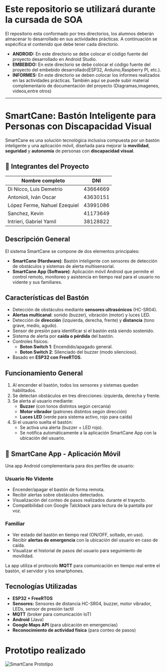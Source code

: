 # Este repositorio se utilizará durante la cursada de SOA

El repositorio esta conformado por tres directorios, los alumnos deberán almacenar lo desarrollado en sus actividades prácticas. A continuación se espécifica el contenido que debe tener cada directorio.

- **ANDROID:** En este directorio se debe colocar el código fuente del proyecto desarrollado en Android Studio. 
- **EMBEBIDO:** En este directorio se debe colocar el código fuente del proyecto del embebido desarrollado(ESP32, Arduino,Raspberry PI, etc.).
- **INFORMES:** En este directorio se deben colocar los informes realizados en las actividades prácticas. También aquí se puede subir material complementario de documentación del proyecto (Diagramas,imagenes, videos,entre otros)
---
# SmartCane: Bastón Inteligente para Personas con Discapacidad Visual
SmartCane es una solución tecnológica inclusiva compuesta por un bastón inteligente y una aplicación móvil, diseñada para mejorar la **movilidad**, **seguridad** y **autonomía** de personas con **discapacidad visual**.

## 👥 Integrantes del Proyecto

| Nombre completo                  | DNI       |
|----------------------------------|-----------|
| Di Nicco, Luis Demetrio          | 43664669  |
| Antonioli, Iván Oscar            | 43630151  |
| López Ferme, Nahuel Ezequiel     | 43991086  |
| Sanchez, Kevin                   | 41173649  |
| Intrieri, Gabriel Yamil          | 38128822  |

## Descripción General

El sistema SmartCane se compone de dos elementos principales:

- **SmartCane (Hardware)**: Bastón inteligente con sensores de detección de obstáculos y sistemas de alerta multisensorial.
- **SmartCane App (Software)**: Aplicación móvil Android que permite el control remoto, monitoreo y asistencia en tiempo real para el usuario no vidente y sus familiares.

## Características del Bastón

- Detección de obstáculos mediante **sensores ultrasónicos** (HC-SR04).
- **Alertas multicanal**: sonido (buzzer), vibración (motor) y luces LED.
- Detección de **dirección** (izquierda, derecha, frente) y **distancia** (tono grave, medio, agudo).
- Sensor de presión para identificar si el bastón está siendo sostenido.
- Sistema de alerta por **caída o pérdida** del bastón.
- Controles físicos:
  - **Boton Switch 1**: Encendido/apagado general.
  - **Boton Switch 2**: Silenciado del buzzer (modo silencioso).
- Basado en **ESP32 con FreeRTOS**.

## Funcionamiento General

1. Al encender el bastón, todos los sensores y sistemas quedan habilitados.
2. Se detectan obstáculos en tres direcciones: izquierda, derecha y frente.
3. Se alerta al usuario mediante:
   - **Buzzer** (con tonos distintos según cercanía)
   - **Motor vibrador** (patrones distintos según dirección)
   - **Luces LED** (verde para sistema activo, rojo para caída)
4. Si el usuario suelta el bastón:
   - Se activa una alerta (buzzer + LED rojo).
   - Se notifica automáticamente a la aplicación SmartCane App con la ubicación del usuario.

## 📱 SmartCane App - Aplicación Móvil

Una app Android complementaria para dos perfiles de usuario:

### Usuario No Vidente

- Encender/apagar el bastón de forma remota.
- Recibir alertas sobre obstáculos detectados.
- Visualización del conteo de pasos realizados durante el trayecto.
- Compatibilidad con Google Talckback para lectura de la pantalla por voz.

### Familiar

- Ver estado del bastón en tiempo real (ON/OFF, soltado, en uso).
- Recibir **alertas de emergencia** con la ubicación del usuario en caso de caída.
- Visualizar el historial de pasos del usuario para seguimiento de movilidad.

La app utiliza el protocolo **MQTT** para comunicación en tiempo real entre el bastón, el servidor y los smartphones.

## Tecnologías Utilizadas

- **ESP32 + FreeRTOS**
- **Sensores:** Sensores de distancia HC-SR04, buzzer, motor vibrador, LEDs, sensor de presión tactil
- **MQTT** (broker para comunicación IoT)
- **Android** (Java)
- **Google Maps API** (para ubicación en emergencias)
- **Reconocimiento de actividad física** (para conteo de pasos)
  
# Prototipo realizado

![SmartCane Prototipo](https://www.soa-unlam.com.ar/wiki/images/thumb/4/48/GrupoM1_Smartcane_Prototipo%281%29.jpg/450px-GrupoM1_Smartcane_Prototipo%281%29.jpg)
  



